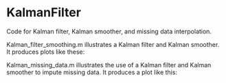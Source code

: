 # KalmanFilter
Code for Kalman filter, Kalman smoother, and missing data interpolation.

Kalman_filter_smoothing.m illustrates a Kalman filter and Kalman smoother. It produces plots like these:



Kalman_missing_data.m illustrates the use of a Kalman filter and Kalman smoother to impute missing data. It produces a plot like this:
